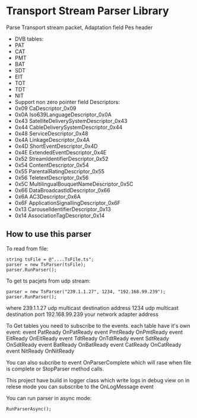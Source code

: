 # Transport Stream Parser Library
Parse Transport stream packet,
Adaptation field
Pes header
* DVB tables:
* PAT
* CAT
* PMT
* BAT
* SDT 
* EIT
* TOT
* TDT
* NIT
* Support non zero pointer field
Descriptors:
* 0x09	CaDescriptor_0x09
* 0x0A	Iso639LanguageDescriptor_0x0A
* 0x43  SatelliteDeliverySystemDescriptor_0x43
* 0x44	CableDeliverySystemDescriptor_0x44
* 0x48	ServiceDescriptor_0x48
* 0x4A	LinkageDescriptor_0x4A
* 0x4D	ShortEventDescriptor_0x4D
* 0x4E	ExtendedEventDescriptor_0x4E
* 0x52	StreamIdentifierDescriptor_0x52
* 0x54	ContentDescriptor_0x54
* 0x55	ParentalRatingDescriptor_0x55
* 0x56	TeletextDescriptor_0x56
* 0x5C	MultilingualBouquetNameDescriptor_0x5C
* 0x66	DataBroadcastIdDescriptor_0x66
* 0x6A	AC3Descriptor_0x6A
* 0x6F	ApplicationSignallingDescriptor_0x6F
* 0x13	CarouselIdentifierDescriptor_0x13
* 0x14	AssociationTagDescriptor_0x14
## How to use this parser
To read from file:
```
string tsFile = @"....TsFile.ts";
parser = new TsParser(tsFile);
parser.RunParser();
```
To get ts pacjets from udp stream:
```
parser = new TsParser("239.1.1.27", 1234, "192.168.99.239");
parser.RunParser();
```
where 239.1.1.27 udp multicast destination address
1234 udp multicast destination port
192.168.99.239 your network adapter address 

To Get tables you need to subscribe to the events.
 each table have it's own event:
 event PatReady OnPatReady 
 event PmtReady OnPmtReady 
 event EitReady OnEitReady 
 event TdtReady OnTdtReady 
 event SdtReady OnSdtReady 
 event BatReady OnBatReady 
 event CatReady OnCatReady 
 event NitReady OnNitReady 

 You can also subcribe to event OnParserComplete which will rase when file is complete or StopParser method calls.

 This project have build in logger class which write logs in debug view on in relese mode you can subscribe to the OnLogMessage event

 You can run parser in async mode:
 ```
 RunParserAsync();
 ```
